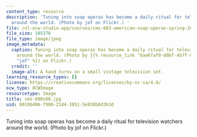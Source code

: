 ```yaml
---
content_type: resource
description: 'Tuning into soap operas has become a daily ritual for television watchers
  around the world. (Photo by jof on Flickr.) '
file: /ol-ocw-studio-app/courses/cms-603-american-soap-operas-spring-2008/8019b406f98021d438515e830b6d3b3d_cms-608s08.jpg
file_size: 105376
file_type: image/jpeg
image_metadata:
  caption: Tuning into soap operas has become a daily ritual for television watchers
    around the world. (Photo by {{% resource_link "8ae6faf0-00bf-4b7f-9971-cd52147b5606"
    "jof" %}} on Flickr.)
  credit: ''
  image-alt: A hand turns on a small vintage television set.
learning_resource_types: []
license: https://creativecommons.org/licenses/by-nc-sa/4.0/
ocw_type: OCWImage
resourcetype: Image
title: cms-608s08.jpg
uid: 8019b406-f980-21d4-3851-5e830b6d3b3d
---
```

Tuning into soap operas has become a daily ritual for television watchers around the world. (Photo by jof on Flickr.) 